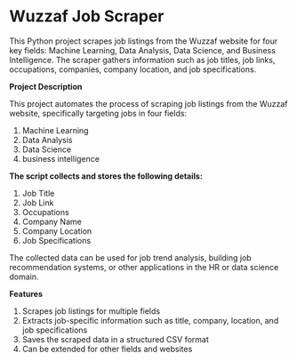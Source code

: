 # Wuzzaf Job Scraper
This Python project scrapes job listings from the Wuzzaf website for four key fields: Machine Learning, Data Analysis, Data Science, and Business Intelligence. The scraper gathers information such as job titles, job links, occupations, companies, company location, and job specifications.

**Project Description**

This project automates the process of scraping job listings from the Wuzzaf website, specifically targeting jobs in four fields:

1. Machine Learning
2. Data Analysis
3. Data Science
4. business intelligence


**The script collects and stores the following details:**

1. Job Title
2. Job Link
3. Occupations
4. Company Name
5. Company Location
6. Job Specifications


The collected data can be used for job trend analysis, building job recommendation systems, or other applications in the HR or data science domain.

**Features**
1. Scrapes job listings for multiple fields
2. Extracts job-specific information such as title, company, location, and job specifications
3. Saves the scraped data in a structured CSV format 
4. Can be extended for other fields and websites
